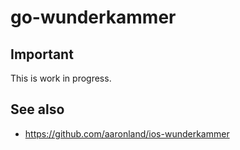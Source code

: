 # go-wunderkammer

## Important

This is work in progress.

## See also

* https://github.com/aaronland/ios-wunderkammer